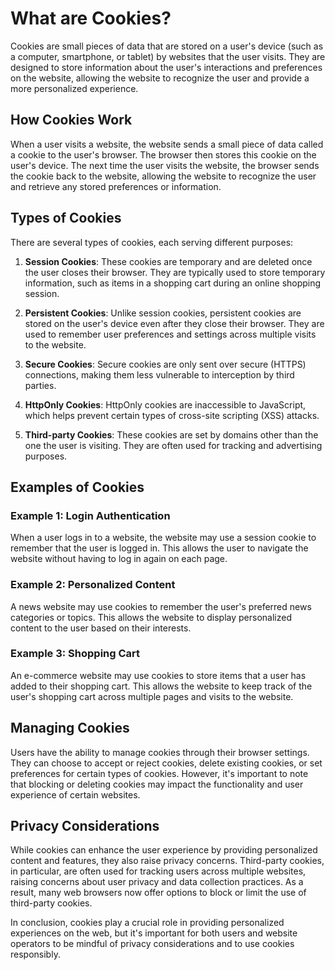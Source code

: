 # What are Cookies?

Cookies are small pieces of data that are stored on a user's device (such as a computer, smartphone, or tablet) by websites that the user visits. They are designed to store information about the user's interactions and preferences on the website, allowing the website to recognize the user and provide a more personalized experience.

## How Cookies Work

When a user visits a website, the website sends a small piece of data called a cookie to the user's browser. The browser then stores this cookie on the user's device. The next time the user visits the website, the browser sends the cookie back to the website, allowing the website to recognize the user and retrieve any stored preferences or information.

## Types of Cookies

There are several types of cookies, each serving different purposes:

1. **Session Cookies**: These cookies are temporary and are deleted once the user closes their browser. They are typically used to store temporary information, such as items in a shopping cart during an online shopping session.

2. **Persistent Cookies**: Unlike session cookies, persistent cookies are stored on the user's device even after they close their browser. They are used to remember user preferences and settings across multiple visits to the website.

3. **Secure Cookies**: Secure cookies are only sent over secure (HTTPS) connections, making them less vulnerable to interception by third parties.

4. **HttpOnly Cookies**: HttpOnly cookies are inaccessible to JavaScript, which helps prevent certain types of cross-site scripting (XSS) attacks.

5. **Third-party Cookies**: These cookies are set by domains other than the one the user is visiting. They are often used for tracking and advertising purposes.

## Examples of Cookies

### Example 1: Login Authentication

When a user logs in to a website, the website may use a session cookie to remember that the user is logged in. This allows the user to navigate the website without having to log in again on each page.

### Example 2: Personalized Content

A news website may use cookies to remember the user's preferred news categories or topics. This allows the website to display personalized content to the user based on their interests.

### Example 3: Shopping Cart

An e-commerce website may use cookies to store items that a user has added to their shopping cart. This allows the website to keep track of the user's shopping cart across multiple pages and visits to the website.

## Managing Cookies

Users have the ability to manage cookies through their browser settings. They can choose to accept or reject cookies, delete existing cookies, or set preferences for certain types of cookies. However, it's important to note that blocking or deleting cookies may impact the functionality and user experience of certain websites.

## Privacy Considerations

While cookies can enhance the user experience by providing personalized content and features, they also raise privacy concerns. Third-party cookies, in particular, are often used for tracking users across multiple websites, raising concerns about user privacy and data collection practices. As a result, many web browsers now offer options to block or limit the use of third-party cookies.

In conclusion, cookies play a crucial role in providing personalized experiences on the web, but it's important for both users and website operators to be mindful of privacy considerations and to use cookies responsibly.
